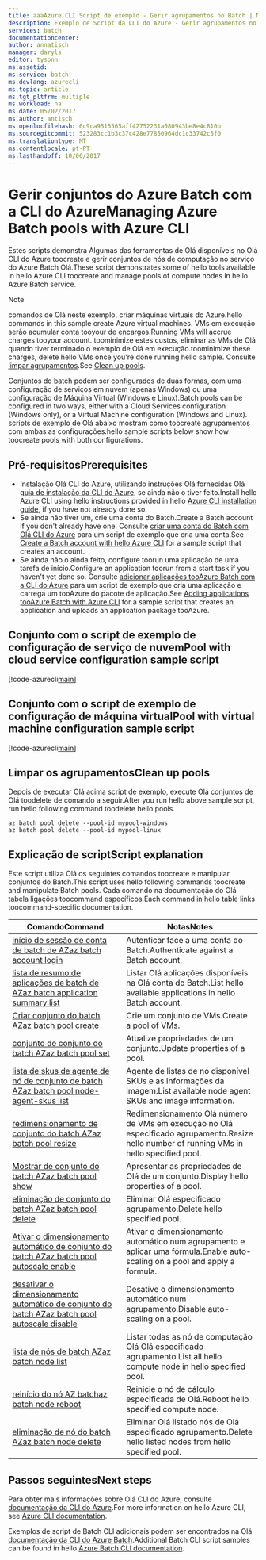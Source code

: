 ```yaml
---
title: aaaAzure CLI Script de exemplo - Gerir agrupamentos no Batch | Microsoft Docs
description: Exemplo de Script da CLI do Azure - Gerir agrupamentos no Batch
services: batch
documentationcenter: 
author: annatisch
manager: daryls
editor: tysonn
ms.assetid: 
ms.service: batch
ms.devlang: azurecli
ms.topic: article
ms.tgt_pltfrm: multiple
ms.workload: na
ms.date: 05/02/2017
ms.author: antisch
ms.openlocfilehash: 6c9ca9515565aff42752231a080943be8e4c810b
ms.sourcegitcommit: 523283cc1b3c37c428e77850964dc1c33742c5f0
ms.translationtype: MT
ms.contentlocale: pt-PT
ms.lasthandoff: 10/06/2017
---
```

# <a name="managing-azure-batch-pools-with-azure-cli"></a><span data-ttu-id="a2467-103">Gerir conjuntos do Azure Batch com a CLI do Azure</span><span class="sxs-lookup"><span data-stu-id="a2467-103">Managing Azure Batch pools with Azure CLI</span></span>

<span data-ttu-id="a2467-104">Estes scripts demonstra Algumas das ferramentas de Olá disponíveis no Olá CLI do Azure toocreate e gerir conjuntos de nós de computação no serviço do Azure Batch Olá.</span><span class="sxs-lookup"><span data-stu-id="a2467-104">These script demonstrates some of hello tools available in hello Azure CLI toocreate and manage pools of compute nodes in hello Azure Batch service.</span></span>

> [!NOTE]
> <span data-ttu-id="a2467-105">comandos de Olá neste exemplo, criar máquinas virtuais do Azure.</span><span class="sxs-lookup"><span data-stu-id="a2467-105">hello commands in this sample create Azure virtual machines.</span></span> <span data-ttu-id="a2467-106">VMs em execução serão acumular conta tooyour de encargos.</span><span class="sxs-lookup"><span data-stu-id="a2467-106">Running VMs will accrue charges tooyour account.</span></span> <span data-ttu-id="a2467-107">toominimize estes custos, eliminar as VMs de Olá quando tiver terminado o exemplo de Olá em execução.</span><span class="sxs-lookup"><span data-stu-id="a2467-107">toominimize these charges, delete hello VMs once you're done running hello sample.</span></span> <span data-ttu-id="a2467-108">Consulte [limpar agrupamentos](#clean-up-pools).</span><span class="sxs-lookup"><span data-stu-id="a2467-108">See [Clean up pools](#clean-up-pools).</span></span>

<span data-ttu-id="a2467-109">Conjuntos do batch podem ser configurados de duas formas, com uma configuração de serviços em nuvem (apenas Windows) ou uma configuração de Máquina Virtual (Windows e Linux).</span><span class="sxs-lookup"><span data-stu-id="a2467-109">Batch pools can be configured in two ways, either with a Cloud Services configuration (Windows only), or a Virtual Machine configuration (Windows and Linux).</span></span> <span data-ttu-id="a2467-110">scripts de exemplo de Olá abaixo mostram como toocreate agrupamentos com ambas as configurações.</span><span class="sxs-lookup"><span data-stu-id="a2467-110">hello sample scripts below show how toocreate pools with both configurations.</span></span>

## <a name="prerequisites"></a><span data-ttu-id="a2467-111">Pré-requisitos</span><span class="sxs-lookup"><span data-stu-id="a2467-111">Prerequisites</span></span>

- <span data-ttu-id="a2467-112">Instalação Olá CLI do Azure, utilizando instruções Olá fornecidas Olá [guia de instalação da CLI do Azure](https://docs.microsoft.com/cli/azure/install-azure-cli), se ainda não o tiver feito.</span><span class="sxs-lookup"><span data-stu-id="a2467-112">Install hello Azure CLI using hello instructions provided in hello [Azure CLI installation guide](https://docs.microsoft.com/cli/azure/install-azure-cli), if you have not already done so.</span></span>
- <span data-ttu-id="a2467-113">Se ainda não tiver um, crie uma conta do Batch.</span><span class="sxs-lookup"><span data-stu-id="a2467-113">Create a Batch account if you don't already have one.</span></span> <span data-ttu-id="a2467-114">Consulte [criar uma conta do Batch com Olá CLI do Azure](https://docs.microsoft.com/azure/batch/scripts/batch-cli-sample-create-account) para um script de exemplo que cria uma conta.</span><span class="sxs-lookup"><span data-stu-id="a2467-114">See [Create a Batch account with hello Azure CLI](https://docs.microsoft.com/azure/batch/scripts/batch-cli-sample-create-account) for a sample script that creates an account.</span></span>
- <span data-ttu-id="a2467-115">Se ainda não o ainda feito, configure toorun uma aplicação de uma tarefa de início.</span><span class="sxs-lookup"><span data-stu-id="a2467-115">Configure an application toorun from a start task if you haven't yet done so.</span></span> <span data-ttu-id="a2467-116">Consulte [adicionar aplicações tooAzure Batch com a CLI do Azure](https://docs.microsoft.com/azure/batch/scripts/batch-cli-sample-add-application) para um script de exemplo que cria uma aplicação e carrega um tooAzure do pacote de aplicação.</span><span class="sxs-lookup"><span data-stu-id="a2467-116">See [Adding applications tooAzure Batch with Azure CLI](https://docs.microsoft.com/azure/batch/scripts/batch-cli-sample-add-application) for a sample script that creates an application and uploads an application package tooAzure.</span></span>

## <a name="pool-with-cloud-service-configuration-sample-script"></a><span data-ttu-id="a2467-117">Conjunto com o script de exemplo de configuração de serviço de nuvem</span><span class="sxs-lookup"><span data-stu-id="a2467-117">Pool with cloud service configuration sample script</span></span>

[!code-azurecli[main](../../../cli_scripts/batch/manage-pool/manage-pool-windows.sh "Manage Cloud Services Pools")]

## <a name="pool-with-virtual-machine-configuration-sample-script"></a><span data-ttu-id="a2467-118">Conjunto com o script de exemplo de configuração de máquina virtual</span><span class="sxs-lookup"><span data-stu-id="a2467-118">Pool with virtual machine configuration sample script</span></span>

[!code-azurecli[main](../../../cli_scripts/batch/manage-pool/manage-pool-linux.sh "Manage Virtual Machine Pools")]

## <a name="clean-up-pools"></a><span data-ttu-id="a2467-119">Limpar os agrupamentos</span><span class="sxs-lookup"><span data-stu-id="a2467-119">Clean up pools</span></span>

<span data-ttu-id="a2467-120">Depois de executar Olá acima script de exemplo, execute Olá conjuntos de Olá toodelete de comando a seguir.</span><span class="sxs-lookup"><span data-stu-id="a2467-120">After you run hello above sample script, run hello following command toodelete hello pools.</span></span>
```azurecli
az batch pool delete --pool-id mypool-windows
az batch pool delete --pool-id mypool-linux
```

## <a name="script-explanation"></a><span data-ttu-id="a2467-121">Explicação de script</span><span class="sxs-lookup"><span data-stu-id="a2467-121">Script explanation</span></span>

<span data-ttu-id="a2467-122">Este script utiliza Olá os seguintes comandos toocreate e manipular conjuntos do Batch.</span><span class="sxs-lookup"><span data-stu-id="a2467-122">This script uses hello following commands toocreate and manipulate Batch pools.</span></span>
<span data-ttu-id="a2467-123">Cada comando na documentação do Olá tabela ligações toocommand específicos.</span><span class="sxs-lookup"><span data-stu-id="a2467-123">Each command in hello table links toocommand-specific documentation.</span></span>

| <span data-ttu-id="a2467-124">Comando</span><span class="sxs-lookup"><span data-stu-id="a2467-124">Command</span></span> | <span data-ttu-id="a2467-125">Notas</span><span class="sxs-lookup"><span data-stu-id="a2467-125">Notes</span></span> |
|---|---|
| [<span data-ttu-id="a2467-126">início de sessão de conta de batch de AZ</span><span class="sxs-lookup"><span data-stu-id="a2467-126">az batch account login</span></span>](https://docs.microsoft.com/cli/azure/batch/account#login) | <span data-ttu-id="a2467-127">Autenticar face a uma conta do Batch.</span><span class="sxs-lookup"><span data-stu-id="a2467-127">Authenticate against a Batch account.</span></span>  |
| [<span data-ttu-id="a2467-128">lista de resumo de aplicações de batch de AZ</span><span class="sxs-lookup"><span data-stu-id="a2467-128">az batch application summary list</span></span>](https://docs.microsoft.com/cli/azure/batch/application/summary#list) | <span data-ttu-id="a2467-129">Listar Olá aplicações disponíveis na Olá conta do Batch.</span><span class="sxs-lookup"><span data-stu-id="a2467-129">List hello available applications in hello Batch account.</span></span>  |
| [<span data-ttu-id="a2467-130">Criar conjunto do batch AZ</span><span class="sxs-lookup"><span data-stu-id="a2467-130">az batch pool create</span></span>](https://docs.microsoft.com/cli/azure/batch/pool#create) | <span data-ttu-id="a2467-131">Crie um conjunto de VMs.</span><span class="sxs-lookup"><span data-stu-id="a2467-131">Create a pool of VMs.</span></span>  |
| [<span data-ttu-id="a2467-132">conjunto de conjunto do batch AZ</span><span class="sxs-lookup"><span data-stu-id="a2467-132">az batch pool set</span></span>](https://docs.microsoft.com/cli/azure/batch/pool#set) | <span data-ttu-id="a2467-133">Atualize propriedades de um conjunto.</span><span class="sxs-lookup"><span data-stu-id="a2467-133">Update properties of a pool.</span></span>  |
| [<span data-ttu-id="a2467-134">lista de skus de agente de nó de conjunto de batch AZ</span><span class="sxs-lookup"><span data-stu-id="a2467-134">az batch pool node-agent-skus list</span></span>](https://docs.microsoft.com/cli/azure/batch/pool/node-agent-skus#list) | <span data-ttu-id="a2467-135">Agente de listas de nó disponível SKUs e as informações da imagem.</span><span class="sxs-lookup"><span data-stu-id="a2467-135">List available node agent SKUs and image information.</span></span>  |
| [<span data-ttu-id="a2467-136">redimensionamento de conjunto do batch AZ</span><span class="sxs-lookup"><span data-stu-id="a2467-136">az batch pool resize</span></span>](https://docs.microsoft.com/cli/azure/batch/pool#resize) | <span data-ttu-id="a2467-137">Redimensionamento Olá número de VMs em execução no Olá especificado agrupamento.</span><span class="sxs-lookup"><span data-stu-id="a2467-137">Resize hello number of running VMs in hello specified pool.</span></span>  |
| [<span data-ttu-id="a2467-138">Mostrar de conjunto do batch AZ</span><span class="sxs-lookup"><span data-stu-id="a2467-138">az batch pool show</span></span>](https://docs.microsoft.com/cli/azure/batch/pool#show) | <span data-ttu-id="a2467-139">Apresentar as propriedades de Olá de um conjunto.</span><span class="sxs-lookup"><span data-stu-id="a2467-139">Display hello properties of a pool.</span></span>  |
| [<span data-ttu-id="a2467-140">eliminação de conjunto do batch AZ</span><span class="sxs-lookup"><span data-stu-id="a2467-140">az batch pool delete</span></span>](https://docs.microsoft.com/cli/azure/batch/pool#delete) | <span data-ttu-id="a2467-141">Eliminar Olá especificado agrupamento.</span><span class="sxs-lookup"><span data-stu-id="a2467-141">Delete hello specified pool.</span></span>  |
| [<span data-ttu-id="a2467-142">Ativar o dimensionamento automático de conjunto do batch AZ</span><span class="sxs-lookup"><span data-stu-id="a2467-142">az batch pool autoscale enable</span></span>](https://docs.microsoft.com/cli/azure/batch/pool/autoscale#enable) | <span data-ttu-id="a2467-143">Ativar o dimensionamento automático num agrupamento e aplicar uma fórmula.</span><span class="sxs-lookup"><span data-stu-id="a2467-143">Enable auto-scaling on a pool and apply a formula.</span></span>  |
| [<span data-ttu-id="a2467-144">desativar o dimensionamento automático de conjunto do batch AZ</span><span class="sxs-lookup"><span data-stu-id="a2467-144">az batch pool autoscale disable</span></span>](https://docs.microsoft.com/cli/azure/batch/pool/autoscale#disable) | <span data-ttu-id="a2467-145">Desative o dimensionamento automático num agrupamento.</span><span class="sxs-lookup"><span data-stu-id="a2467-145">Disable auto-scaling on a pool.</span></span>  |
| [<span data-ttu-id="a2467-146">lista de nós de batch AZ</span><span class="sxs-lookup"><span data-stu-id="a2467-146">az batch node list</span></span>](https://docs.microsoft.com/cli/azure/batch/node#list) | <span data-ttu-id="a2467-147">Listar todas as nó de computação Olá Olá especificado agrupamento.</span><span class="sxs-lookup"><span data-stu-id="a2467-147">List all hello compute node in hello specified pool.</span></span>  |
| [<span data-ttu-id="a2467-148">reinício do nó AZ batch</span><span class="sxs-lookup"><span data-stu-id="a2467-148">az batch node reboot</span></span>](https://docs.microsoft.com/cli/azure/batch/node#reboot) | <span data-ttu-id="a2467-149">Reinicie o nó de cálculo especificada de Olá.</span><span class="sxs-lookup"><span data-stu-id="a2467-149">Reboot hello specified compute node.</span></span>  |
| [<span data-ttu-id="a2467-150">eliminação de nó do batch AZ</span><span class="sxs-lookup"><span data-stu-id="a2467-150">az batch node delete</span></span>](https://docs.microsoft.com/cli/azure/batch/node#delete) | <span data-ttu-id="a2467-151">Eliminar Olá listado nós de Olá especificado agrupamento.</span><span class="sxs-lookup"><span data-stu-id="a2467-151">Delete hello listed nodes from hello specified pool.</span></span>  |

## <a name="next-steps"></a><span data-ttu-id="a2467-152">Passos seguintes</span><span class="sxs-lookup"><span data-stu-id="a2467-152">Next steps</span></span>

<span data-ttu-id="a2467-153">Para obter mais informações sobre Olá CLI do Azure, consulte [documentação da CLI do Azure](https://docs.microsoft.com/cli/azure/overview).</span><span class="sxs-lookup"><span data-stu-id="a2467-153">For more information on hello Azure CLI, see [Azure CLI documentation](https://docs.microsoft.com/cli/azure/overview).</span></span>

<span data-ttu-id="a2467-154">Exemplos de script de Batch CLI adicionais podem ser encontrados na Olá [documentação da CLI do Azure Batch](../batch-cli-samples.md).</span><span class="sxs-lookup"><span data-stu-id="a2467-154">Additional Batch CLI script samples can be found in hello [Azure Batch CLI documentation](../batch-cli-samples.md).</span></span>

